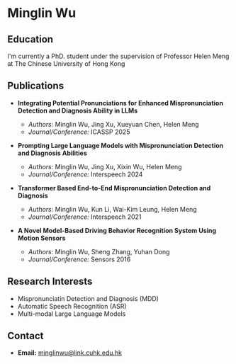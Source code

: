 # Minglin Wu

## Education
I'm currently a PhD. student under the supervision of Professor Helen Meng at The Chinese University of Hong Kong

## Publications


- **Integrating Potential Pronunciations for Enhanced Mispronunciation Detection and Diagnosis Ability in LLMs**
  - *Authors:* Minglin Wu, Jing Xu, Xueyuan Chen, Helen Meng
  - *Journal/Conference:* ICASSP 2025 

- **Prompting Large Language Models with Mispronunciation Detection and Diagnosis Abilities**
  - *Authors:* Minglin Wu, Jing Xu, Xixin Wu, Helen Meng
  - *Journal/Conference:* Interspeech 2024 

- **Transformer Based End-to-End Mispronunciation Detection and Diagnosis**
  - *Authors:* Minglin Wu, Kun Li, Wai-Kim Leung, Helen Meng
  - *Journal/Conference:* Interspeech 2021

- **A Novel Model-Based Driving Behavior Recognition System Using Motion Sensors**
  - *Authors:* Minglin Wu, Sheng Zhang, Yuhan Dong
  - *Journal/Conference:* Sensors 2016

## Research Interests
- Mispronunciatin Detection and Diagnosis (MDD)
- Automatic Speech Recognition (ASR)
- Multi-modal Large Language Models


## Contact
- **Email:** minglinwu@link.cuhk.edu.hk

